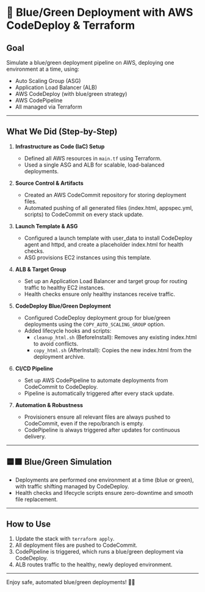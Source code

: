 # 🚀 Blue/Green Deployment with AWS CodeDeploy & Terraform

## Goal
Simulate a blue/green deployment pipeline on AWS, deploying one environment at a time, using:
- Auto Scaling Group (ASG)
- Application Load Balancer (ALB)
- AWS CodeDeploy (with blue/green strategy)
- AWS CodePipeline
- All managed via Terraform

---

## What We Did (Step-by-Step)

1. **Infrastructure as Code (IaC) Setup**
   - Defined all AWS resources in `main.tf` using Terraform.
   - Used a single ASG and ALB for scalable, load-balanced deployments.

2. **Source Control & Artifacts**
   - Created an AWS CodeCommit repository for storing deployment files.
   - Automated pushing of all generated files (index.html, appspec.yml, scripts) to CodeCommit on every stack update.

3. **Launch Template & ASG**
   - Configured a launch template with user_data to install CodeDeploy agent and httpd, and create a placeholder index.html for health checks.
   - ASG provisions EC2 instances using this template.

4. **ALB & Target Group**
   - Set up an Application Load Balancer and target group for routing traffic to healthy EC2 instances.
   - Health checks ensure only healthy instances receive traffic.

5. **CodeDeploy Blue/Green Deployment**
   - Configured CodeDeploy deployment group for blue/green deployments using the `COPY_AUTO_SCALING_GROUP` option.
   - Added lifecycle hooks and scripts:
     - `cleanup_html.sh` (BeforeInstall): Removes any existing index.html to avoid conflicts.
     - `copy_html.sh` (AfterInstall): Copies the new index.html from the deployment archive.

6. **CI/CD Pipeline**
   - Set up AWS CodePipeline to automate deployments from CodeCommit to CodeDeploy.
   - Pipeline is automatically triggered after every stack update.

7. **Automation & Robustness**
   - Provisioners ensure all relevant files are always pushed to CodeCommit, even if the repo/branch is empty.
   - CodePipeline is always triggered after updates for continuous delivery.

---

## 🟦🟩 Blue/Green Simulation
- Deployments are performed one environment at a time (blue or green), with traffic shifting managed by CodeDeploy.
- Health checks and lifecycle scripts ensure zero-downtime and smooth file replacement.

---

## How to Use
1. Update the stack with `terraform apply`.
2. All deployment files are pushed to CodeCommit.
3. CodePipeline is triggered, which runs a blue/green deployment via CodeDeploy.
4. ALB routes traffic to the healthy, newly deployed environment.

---

Enjoy safe, automated blue/green deployments! 💚💙
